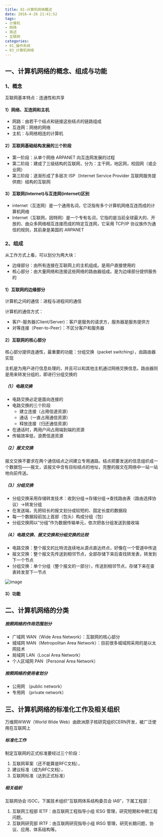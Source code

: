 ```yaml
---
title: 01-计算机网络概述
date: 2016-4-28 21:41:52
tags:
- 计算机
- 网络
- 简述
- 互联网
categories: 
- 01_操作系统
- 03_计算机网络
---
```


## 一、计算机网络的概念、组成与功能



### 1、概念

互联网基本特点：连通性和共享



#### 1）网络、互连网和主机

- 网路：由若干个结点和链接这些结点的链路组成
- 互连网：网络的网络
- 主机：与网络相连的计算机



#### 2）互联网基础结构发展的三个阶段

- 第一阶段：从单个网络 ARPANET 向互连网发展的过程
- 第二阶段：建成了三级结构的互联网，分为：主干网，地区网，校园网（或企业网）
- 第三阶段：逐渐形成了多层次 ISP（Internet Service Provider 互联网服务提供商）结构的互联网



#### 3）互联网(Internet)与互连网(internet)区别

- internet（互连网）是一个通用名词，它泛指有多个计算机网络互连而成的计算机网络
- Internet（互联网，因特网）是一个专有名词，它指的是当前全球最大的、开放的、由众多网络相互连接而成的特定互连网，它采用 TCP/IP 协议族作为通信的规则，其前身是美国的 ARPANET



### 2、组成

从工作方式上看，可以划分为两大块：

- 边缘部分：由所有连接在互联网上的主机组成。是用户直接使用的
- 核心部分：由大量网络和连接这些网络的路由器组成。是为边缘部分提供服务的



#### 1）互联网的边缘部分

计算机之间的通信：进程与进程间的通信

计算机的通信方式：

- 客户-服务器(Client/Server)：客户是服务的请求方，服务器是服务提供方
- 对等连接（Peer-to-Peer）：不区分客户和服务器



#### 2）互联网的核心部分

核心部分提供连通性，最重要的功能：分组交换（packet switching），由路由器实现

主机是为用户进行信息处理的，并且可以和其他主机通过网络交换信息。路由器则是用来转发分组的，即进行分组交换的

##### （1）电路交换

- 电路交换必定是面向连接的
- 电路交换的三个阶段
  - 建立连接（占用信道资源）
  - 通话（一直占用通信资源）
  - 释放连接（归还通信资源）
- 在通话时，两用户间占用端到端的资源
- 传输效率低，浪费信道资源

##### （2）报文交换

报文交换不要求在两个通信结点之间建立专用通路。结点把要发送的信息组织成一个数据包——报文，该报文中含有目标结点的地址，完整的报文在网络中一站一站地向前传送。

##### （3）分组交换

- 分组交换采用存储转发技术：收到分组->存储分组->查找路由表（路由选择协议）->转发分组
- 在发送端，先把较长的报文划分成较短的、固定长度的数据段
- 每一个数据段前加上首部（包头）构成分组（包）
- 分组交换网以“分组”作为数据传输单元，依次把各分组发送到接收端

##### （4）电路交换、报文交换和分组交换的比较

- 电路交换：整个报文的比特流连续地从源点直达终点，好像在一个管道中传送
- 报文交换：整个报文先传送到相邻节点，全部存储下来后查找转发表，转发到下一个节点
- 分组交换：单个分组（整个报文的一部分），传送到相邻节点，存储下来在查表转发至下一节点

![image](1564648925571.jpg)



#### 3）功能



## 二、计算机网络的分类

##### 按照网络的作用范围划分

- 广域网 WAN（Wide Area Network）：互联网的核心部分
- 城域网 MAN（Metropolitan Area Network）：目前很多城域网采用的是以太网技术
- 局域网 LAN（Local Area Network）
- 个人区域网 PAN（Personal Area Network）

##### 按照网络的使用者划分

- 公用网 （public network）
- 专用网 （private network）



## 三、计算机网络的标准化工作及相关组织

万维网WWW（World Wide Web）由欧洲原子核研究组织CERN开发，被广泛使用在互联网上

##### 标准化工作

制定互联网的正式标准要经过三个阶段：

1. 互联网草案（还不能算是RFC文档），
2. 建议标准（成为RFC文档），
3. 互联网标准（达到正式标准）

##### 相关组织

互联网协会 ISOC，下属技术组织“互联网体系结构委员会 IAB”，下属工程部：

1. 互联网工程部 IETF：由互联网工程指导小组 IESG 管理，研究短期和中期工程问题。
2. 互联网研究部 IRTF：由互联网研究指导小组 IRSG 管理，研究长期问题，协议、应用、体系结构等。